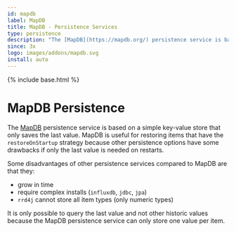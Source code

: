 ```yaml
---
id: mapdb
label: MapDB
title: MapDB - Persistence Services
type: persistence
description: "The [MapDB](https://mapdb.org/) persistence service is based on a simple key-value store that only saves the last value."
since: 3x
logo: images/addons/mapdb.svg
install: auto
---
```


<!-- Attention authors: Do not edit directly. Please add your changes to the appropriate source repository -->

{% include base.html %}

<AddonLogo />

# MapDB Persistence

The [MapDB](https://mapdb.org/) persistence service is based on a simple key-value store that only saves the last value.
MapDB is useful for restoring items that have the `restoreOnStartup` strategy because other persistence options have some drawbacks if only the last value is needed on restarts.

Some disadvantages of other persistence services compared to MapDB are that they:

- grow in time
- require complex installs (`influxdb`, `jdbc`, `jpa`)
- `rrd4j` cannot store all item types (only numeric types)

It is only possible to query the last value and not other historic values because the MapDB persistence service can only store one value per item.
